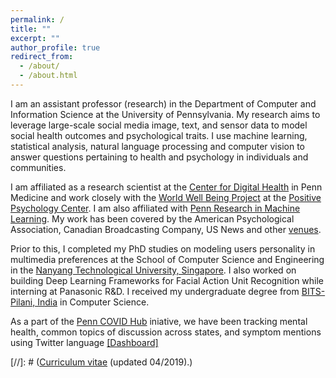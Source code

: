 ```yaml
---
permalink: /
title: ""
excerpt: ""
author_profile: true
redirect_from: 
  - /about/
  - /about.html
---
```


I am an assistant professor (research) in the Department of Computer and Information Science at the University of Pennsylvania. My research aims to leverage large-scale social media image, text, and sensor data to model social health outcomes and psychological traits. I use machine learning, statistical analysis, natural language processing and computer vision to answer questions pertaining to health and psychology in individuals and communities. 

I am affiliated as a research scientist at the [Center for Digital Health](https://centerfordigitalhealth.upenn.edu/) in Penn Medicine and work closely with the [World Well Being Project](http://www.wwbp.org/) at the [Positive Psychology Center](https://ppc.sas.upenn.edu/). I am also affiliated with [Penn Research in Machine Learning](https://priml.upenn.edu/). My work has been covered by the American Psychological Association, Canadian Broadcasting Company, US News and other [venues](https://chandrasg.github.io/media/).
 
Prior to this, I completed my PhD studies on modeling users personality in multimedia preferences at the School of Computer Science and Engineering in the [Nanyang Technological University, Singapore](http://ntu.edu.sg). I also worked on building Deep Learning Frameworks for Facial Action Unit Recognition while interning at Panasonic R&D. I received my undergraduate degree from [BITS-Pilani, India](http://www.bits-pilani.ac.in/hyderabad) in Computer Science.

As a part of the [Penn COVID Hub](http://penncovid19hub.com/) iniative, we have been tracking mental health, common topics of discussion across states, and symptom mentions using Twitter language [[Dashboard]](https://www.arcgis.com/apps/opsdashboard/index.html#/abb41818160d4cec91f604520a088349)

[//]: # (<a href="https://chandrasg.github.io/chandrasg.github.io/files/CV_SCG.pdf">Curriculum vitae</a> (updated 04/2019).)
